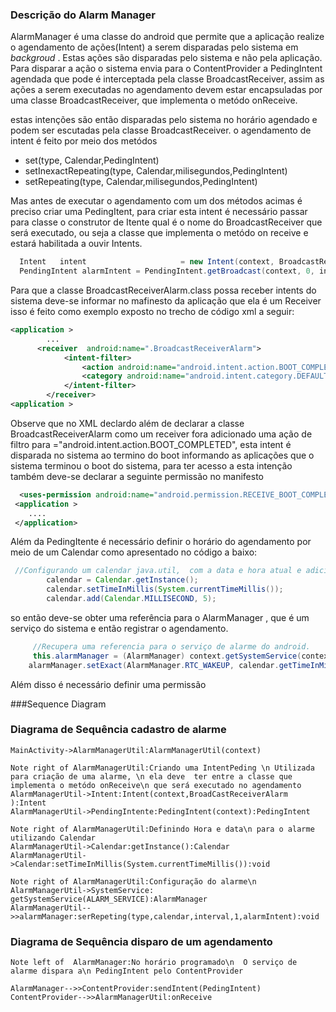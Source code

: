 ### Descrição do Alarm Manager
AlarmManager é uma classe do android que permite que a aplicação realize o agendamento de ações(Intent) a serem disparadas pelo sistema em *backgroud* . Estas ações são disparadas pelo sistema e não pela aplicação. Para disparar a ação o sistema envia para o ContentProvider a PedingIntent agendada que pode é interceptada pela classe BroadcastReceiver,  assim as ações a serem executadas no agendamento devem estar encapsuladas por uma classe BroadcastReceiver, que implementa o metódo onReceive.


estas intenções são então disparadas pelo sistema no horário agendado e podem ser escutadas pela classe BroadcastReceiver.
o agendamento de intent é feito por meio dos metódos
- set(type, Calendar,PedingIntent)
- setInexactRepeating(type, Calendar,milisegundos,PedingIntent)
- setRepeating(type, Calendar,milisegundos,PedingIntent)


Mas antes de executar o agendamento com um dos métodos acimas é preciso criar uma PedingItent, para criar esta intent é necessário passar para classe o construtor de Itente qual é o nome do BroadcastReceiver que será executado, ou seja a classe que implementa o metódo on receive e estará habilitada a ouvir Intents.

```java
  Intent   intent                     = new Intent(context, BroadcastReceiverAlarm.class);
  PendingIntent alarmIntent = PendingIntent.getBroadcast(context, 0, intent, 0);
```
Para que a classe BroadcastReceiverAlarm.class possa receber intents do sistema deve-se informar no mafinesto da aplicação que ela é um Receiver isso é feito como exemplo exposto no trecho de código xml a seguir:
```xml
<application >
		...
      <receiver  android:name=".BroadcastReceiverAlarm">
            <intent-filter>
                <action android:name="android.intent.action.BOOT_COMPLETED" />
                <category android:name="android.intent.category.DEFAULT" />
            </intent-filter>
        </receiver>
<application >
```
Observe que no XML declardo além de declarar a classe BroadcastReceiverAlarm como um receiver fora adicionado uma ação de filtro para ="android.intent.action.BOOT_COMPLETED", esta intent é disparada no sistema ao termino do boot informando as aplicações que o sistema terminou o boot do sistema, para ter acesso a esta intenção também deve-se declarar a seguinte permissão no manifesto
```xml
  <uses-permission android:name="android.permission.RECEIVE_BOOT_COMPLETED" />
 <application >
 	....
 </application>
```
Além da PedingItente é necessário definir o horário do agendamento por meio de um Calendar como apresentado no código a baixo:
```java
 //Configurando um calendar java.util,  com a data e hora atual e adicionando  5 segundos.
        calendar = Calendar.getInstance();
        calendar.setTimeInMillis(System.currentTimeMillis());
        calendar.add(Calendar.MILLISECOND, 5);
```



so então deve-se obter uma referência para o AlarmManager , que é um serviço do sistema e então registrar o agendamento.
```java
	 //Recupera uma referencia para o serviço de alarme do android.
	 this.alarmManager = (AlarmManager) context.getSystemService(context.ALARM_SERVICE);
	alarmManager.setExact(AlarmManager.RTC_WAKEUP, calendar.getTimeInMillis(), alarmIntent);

```


Além disso é necessário definir uma permissão


###Sequence Diagram
### Diagrama de Sequência cadastro de alarme
```seq
MainActivity->AlarmManagerUtil:AlarmManagerUtil(context)

Note right of AlarmManagerUtil:Criando uma IntentPeding \n Utilizada para criação de uma alarme, \n ela deve  ter entre a classe que implementa o metódo onReceive\n que será executado no agendamento
AlarmManagerUtil->Intent:Intent(context,BroadCastReceiverAlarm ):Intent
AlarmManagerUtil->PendingIntente:PedingIntent(context):PedingIntent

Note right of AlarmManagerUtil:Definindo Hora e data\n para o alarme utilizando Calendar
AlarmManagerUtil->Calendar:getInstance():Calendar
AlarmManagerUtil->Calendar:setTimeInMillis(System.currentTimeMillis()):void

Note right of AlarmManagerUtil:Configuração do alarme\n
AlarmManagerUtil->SystemService: getSystemService(ALARM_SERVICE):AlarmManager
AlarmManagerUtil-->>alarmManager:serRepeting(type,calendar,interval,1,alarmIntent):void

```

### Diagrama de Sequência disparo de um agendamento

```seq
Note left of  AlarmManager:No horário programado\n  O serviço de alarme dispara a\n PedingIntent pelo ContentProvider

AlarmManager-->>ContentProvider:sendIntent(PedingIntent)
ContentProvider-->>AlarmManagerUtil:onReceive

```


